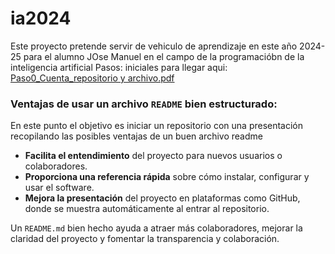 # ia2024

Este proyecto pretende servir de vehiculo de aprendizaje en este año 2024-25 para el alumno JOse Manuel en el campo de la programacióbn de la inteligencia artificial
Pasos: iniciales para llegar aqui:
[Paso0_Cuenta_repositorio y archivo.pdf](https://github.com/user-attachments/files/17473592/Paso0_Cuenta_repositorio.y.archivo.pdf)

### Ventajas de usar un archivo `README` bien estructurado:

En este punto el objetivo es iniciar un repositorio con una presentación recopilando las posibles ventajas de un buen archivo readme
- **Facilita el entendimiento** del proyecto para nuevos usuarios o colaboradores.
- **Proporciona una referencia rápida** sobre cómo instalar, configurar y usar el software.
- **Mejora la presentación** del proyecto en plataformas como GitHub, donde se muestra automáticamente al entrar al repositorio.

Un `README.md` bien hecho ayuda a atraer más colaboradores, mejorar la claridad del proyecto y fomentar la transparencia y colaboración.
